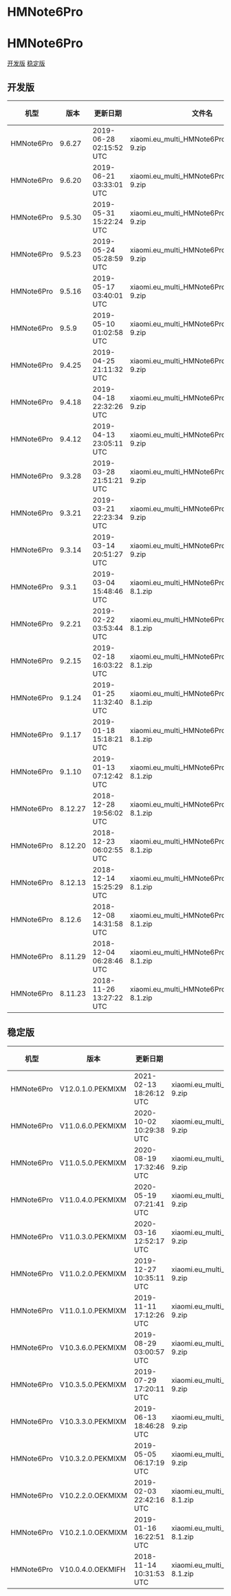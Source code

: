 # HMNote6Pro
# HMNote6Pro
[开发版](#开发版)  [稳定版](#稳定版)
## 开发版
| 机型 | 版本 | 更新日期 | 文件名 | 大小 | 下载链接 |
| ---- | ---- | ---- | ---- | ---- | ---- |
| HMNote6Pro | 9.6.27 | 2019-06-28 02:15:52 UTC | xiaomi.eu_multi_HMNote6Pro_9.6.27_v10-9.zip | 1.7 GB | [SourceForge](https://sourceforge.net/projects/xiaomi-eu-multilang-miui-roms/files/xiaomi.eu/MIUI-WEEKLY-RELEASES/9.6.27/xiaomi.eu_multi_HMNote6Pro_9.6.27_v10-9.zip/download) |
| HMNote6Pro | 9.6.20 | 2019-06-21 03:33:01 UTC | xiaomi.eu_multi_HMNote6Pro_9.6.20_v10-9.zip | 1.7 GB | [SourceForge](https://sourceforge.net/projects/xiaomi-eu-multilang-miui-roms/files/xiaomi.eu/MIUI-WEEKLY-RELEASES/9.6.20/xiaomi.eu_multi_HMNote6Pro_9.6.20_v10-9.zip/download) |
| HMNote6Pro | 9.5.30 | 2019-05-31 15:22:24 UTC | xiaomi.eu_multi_HMNote6Pro_9.5.30_v10-9.zip | 1.7 GB | [SourceForge](https://sourceforge.net/projects/xiaomi-eu-multilang-miui-roms/files/xiaomi.eu/MIUI-WEEKLY-RELEASES/9.5.30/xiaomi.eu_multi_HMNote6Pro_9.5.30_v10-9.zip/download) |
| HMNote6Pro | 9.5.23 | 2019-05-24 05:28:59 UTC | xiaomi.eu_multi_HMNote6Pro_9.5.23_v10-9.zip | 1.7 GB | [SourceForge](https://sourceforge.net/projects/xiaomi-eu-multilang-miui-roms/files/xiaomi.eu/MIUI-WEEKLY-RELEASES/9.5.23/xiaomi.eu_multi_HMNote6Pro_9.5.23_v10-9.zip/download) |
| HMNote6Pro | 9.5.16 | 2019-05-17 03:40:01 UTC | xiaomi.eu_multi_HMNote6Pro_9.5.16_v10-9.zip | 1.7 GB | [SourceForge](https://sourceforge.net/projects/xiaomi-eu-multilang-miui-roms/files/xiaomi.eu/MIUI-WEEKLY-RELEASES/9.5.16/xiaomi.eu_multi_HMNote6Pro_9.5.16_v10-9.zip/download) |
| HMNote6Pro | 9.5.9 | 2019-05-10 01:02:58 UTC | xiaomi.eu_multi_HMNote6Pro_9.5.9_v10-9.zip | 1.7 GB | [SourceForge](https://sourceforge.net/projects/xiaomi-eu-multilang-miui-roms/files/xiaomi.eu/MIUI-WEEKLY-RELEASES/9.5.9/xiaomi.eu_multi_HMNote6Pro_9.5.9_v10-9.zip/download) |
| HMNote6Pro | 9.4.25 | 2019-04-25 21:11:32 UTC | xiaomi.eu_multi_HMNote6Pro_9.4.25_v10-9.zip | 1.7 GB | [SourceForge](https://sourceforge.net/projects/xiaomi-eu-multilang-miui-roms/files/xiaomi.eu/MIUI-WEEKLY-RELEASES/9.4.25/xiaomi.eu_multi_HMNote6Pro_9.4.25_v10-9.zip/download) |
| HMNote6Pro | 9.4.18 | 2019-04-18 22:32:26 UTC | xiaomi.eu_multi_HMNote6Pro_9.4.18_v10-9.zip | 1.7 GB | [SourceForge](https://sourceforge.net/projects/xiaomi-eu-multilang-miui-roms/files/xiaomi.eu/MIUI-WEEKLY-RELEASES/9.4.18/xiaomi.eu_multi_HMNote6Pro_9.4.18_v10-9.zip/download) |
| HMNote6Pro | 9.4.12 | 2019-04-13 23:05:11 UTC | xiaomi.eu_multi_HMNote6Pro_9.4.12_v10-9.zip | 1.7 GB | [SourceForge](https://sourceforge.net/projects/xiaomi-eu-multilang-miui-roms/files/xiaomi.eu/MIUI-WEEKLY-RELEASES/9.4.12/xiaomi.eu_multi_HMNote6Pro_9.4.12_v10-9.zip/download) |
| HMNote6Pro | 9.3.28 | 2019-03-28 21:51:21 UTC | xiaomi.eu_multi_HMNote6Pro_9.3.28_v10-9.zip | 1.7 GB | [SourceForge](https://sourceforge.net/projects/xiaomi-eu-multilang-miui-roms/files/xiaomi.eu/MIUI-WEEKLY-RELEASES/9.3.28/xiaomi.eu_multi_HMNote6Pro_9.3.28_v10-9.zip/download) |
| HMNote6Pro | 9.3.21 | 2019-03-21 22:23:34 UTC | xiaomi.eu_multi_HMNote6Pro_9.3.21_v10-9.zip | 1.7 GB | [SourceForge](https://sourceforge.net/projects/xiaomi-eu-multilang-miui-roms/files/xiaomi.eu/MIUI-WEEKLY-RELEASES/9.3.21/xiaomi.eu_multi_HMNote6Pro_9.3.21_v10-9.zip/download) |
| HMNote6Pro | 9.3.14 | 2019-03-14 20:51:27 UTC | xiaomi.eu_multi_HMNote6Pro_9.3.14_v10-9.zip | 1.7 GB | [SourceForge](https://sourceforge.net/projects/xiaomi-eu-multilang-miui-roms/files/xiaomi.eu/MIUI-WEEKLY-RELEASES/9.3.14/xiaomi.eu_multi_HMNote6Pro_9.3.14_v10-9.zip/download) |
| HMNote6Pro | 9.3.1 | 2019-03-04 15:48:46 UTC | xiaomi.eu_multi_HMNote6Pro_9.3.1_v10-8.1.zip | 1.7 GB | [SourceForge](https://sourceforge.net/projects/xiaomi-eu-multilang-miui-roms/files/xiaomi.eu/MIUI-WEEKLY-RELEASES/9.3.1/xiaomi.eu_multi_HMNote6Pro_9.3.1_v10-8.1.zip/download) |
| HMNote6Pro | 9.2.21 | 2019-02-22 03:53:44 UTC | xiaomi.eu_multi_HMNote6Pro_9.2.21_v10-8.1.zip | 1.6 GB | [SourceForge](https://sourceforge.net/projects/xiaomi-eu-multilang-miui-roms/files/xiaomi.eu/MIUI-WEEKLY-RELEASES/9.2.21/xiaomi.eu_multi_HMNote6Pro_9.2.21_v10-8.1.zip/download) |
| HMNote6Pro | 9.2.15 | 2019-02-18 16:03:22 UTC | xiaomi.eu_multi_HMNote6Pro_9.2.15_v10-8.1.zip | 1.6 GB | [SourceForge](https://sourceforge.net/projects/xiaomi-eu-multilang-miui-roms/files/xiaomi.eu/MIUI-WEEKLY-RELEASES/9.2.15/xiaomi.eu_multi_HMNote6Pro_9.2.15_v10-8.1.zip/download) |
| HMNote6Pro | 9.1.24 | 2019-01-25 11:32:40 UTC | xiaomi.eu_multi_HMNote6Pro_9.1.24_v10-8.1.zip | 1.7 GB | [SourceForge](https://sourceforge.net/projects/xiaomi-eu-multilang-miui-roms/files/xiaomi.eu/MIUI-WEEKLY-RELEASES/9.1.24/xiaomi.eu_multi_HMNote6Pro_9.1.24_v10-8.1.zip/download) |
| HMNote6Pro | 9.1.17 | 2019-01-18 15:18:21 UTC | xiaomi.eu_multi_HMNote6Pro_9.1.17_v10-8.1.zip | 1.7 GB | [SourceForge](https://sourceforge.net/projects/xiaomi-eu-multilang-miui-roms/files/xiaomi.eu/MIUI-WEEKLY-RELEASES/9.1.17/xiaomi.eu_multi_HMNote6Pro_9.1.17_v10-8.1.zip/download) |
| HMNote6Pro | 9.1.10 | 2019-01-13 07:12:42 UTC | xiaomi.eu_multi_HMNote6Pro_9.1.10_v10-8.1.zip | 1.7 GB | [SourceForge](https://sourceforge.net/projects/xiaomi-eu-multilang-miui-roms/files/xiaomi.eu/MIUI-WEEKLY-RELEASES/9.1.10/xiaomi.eu_multi_HMNote6Pro_9.1.10_v10-8.1.zip/download) |
| HMNote6Pro | 8.12.27 | 2018-12-28 19:56:02 UTC | xiaomi.eu_multi_HMNote6Pro_8.12.27_v10-8.1.zip | 1.7 GB | [SourceForge](https://sourceforge.net/projects/xiaomi-eu-multilang-miui-roms/files/xiaomi.eu/MIUI-WEEKLY-RELEASES/8.12.27/xiaomi.eu_multi_HMNote6Pro_8.12.27_v10-8.1.zip/download) |
| HMNote6Pro | 8.12.20 | 2018-12-23 06:02:55 UTC | xiaomi.eu_multi_HMNote6Pro_8.12.20_v10-8.1.zip | 1.7 GB | [SourceForge](https://sourceforge.net/projects/xiaomi-eu-multilang-miui-roms/files/xiaomi.eu/MIUI-WEEKLY-RELEASES/8.12.20/xiaomi.eu_multi_HMNote6Pro_8.12.20_v10-8.1.zip/download) |
| HMNote6Pro | 8.12.13 | 2018-12-14 15:25:29 UTC | xiaomi.eu_multi_HMNote6Pro_8.12.13_v10-8.1.zip | 1.6 GB | [SourceForge](https://sourceforge.net/projects/xiaomi-eu-multilang-miui-roms/files/xiaomi.eu/MIUI-WEEKLY-RELEASES/8.12.13/xiaomi.eu_multi_HMNote6Pro_8.12.13_v10-8.1.zip/download) |
| HMNote6Pro | 8.12.6 | 2018-12-08 14:31:58 UTC | xiaomi.eu_multi_HMNote6Pro_8.12.6_v10-8.1.zip | 1.6 GB | [SourceForge](https://sourceforge.net/projects/xiaomi-eu-multilang-miui-roms/files/xiaomi.eu/MIUI-WEEKLY-RELEASES/8.12.6/xiaomi.eu_multi_HMNote6Pro_8.12.6_v10-8.1.zip/download) |
| HMNote6Pro | 8.11.29 | 2018-12-04 06:28:46 UTC | xiaomi.eu_multi_HMNote6Pro_8.11.29_v10-8.1.zip | 1.6 GB | [SourceForge](https://sourceforge.net/projects/xiaomi-eu-multilang-miui-roms/files/xiaomi.eu/MIUI-WEEKLY-RELEASES/8.11.29/xiaomi.eu_multi_HMNote6Pro_8.11.29_v10-8.1.zip/download) |
| HMNote6Pro | 8.11.23 | 2018-11-26 13:27:22 UTC | xiaomi.eu_multi_HMNote6Pro_8.11.23_v10-8.1.zip | 1.6 GB | [SourceForge](https://sourceforge.net/projects/xiaomi-eu-multilang-miui-roms/files/xiaomi.eu/MIUI-WEEKLY-RELEASES/8.11.23/xiaomi.eu_multi_HMNote6Pro_8.11.23_v10-8.1.zip/download) |
## 稳定版
| 机型 | 版本 | 更新日期 | 文件名 | 大小 | 下载链接 |
| ---- | ---- | ---- | ---- | ---- | ---- |
| HMNote6Pro | V12.0.1.0.PEKMIXM | 2021-02-13 18:26:12 UTC | xiaomi.eu_multi_HMNote6Pro_V12.0.1.0.PEKMIXM_v12-9.zip | 2.6 GB | [SourceForge](https://sourceforge.net/projects/xiaomi-eu-multilang-miui-roms/files/xiaomi.eu/MIUI-STABLE-RELEASES/MIUIv12/xiaomi.eu_multi_HMNote6Pro_V12.0.1.0.PEKMIXM_v12-9.zip/download) |
| HMNote6Pro | V11.0.6.0.PEKMIXM | 2020-10-02 10:29:38 UTC | xiaomi.eu_multi_HMNote6Pro_V11.0.6.0.PEKMIXM_v11-9.zip | 1.9 GB | [SourceForge](https://sourceforge.net/projects/xiaomi-eu-multilang-miui-roms/files/xiaomi.eu/MIUI-STABLE-RELEASES/MIUIv11/xiaomi.eu_multi_HMNote6Pro_V11.0.6.0.PEKMIXM_v11-9.zip/download) |
| HMNote6Pro | V11.0.5.0.PEKMIXM | 2020-08-19 17:32:46 UTC | xiaomi.eu_multi_HMNote6Pro_V11.0.5.0.PEKMIXM_v11-9.zip | 1.8 GB | [SourceForge](https://sourceforge.net/projects/xiaomi-eu-multilang-miui-roms/files/xiaomi.eu/MIUI-STABLE-RELEASES/MIUIv11/xiaomi.eu_multi_HMNote6Pro_V11.0.5.0.PEKMIXM_v11-9.zip/download) |
| HMNote6Pro | V11.0.4.0.PEKMIXM | 2020-05-19 07:21:41 UTC | xiaomi.eu_multi_HMNote6Pro_V11.0.4.0.PEKMIXM_v11-9.zip | 1.8 GB | [SourceForge](https://sourceforge.net/projects/xiaomi-eu-multilang-miui-roms/files/xiaomi.eu/MIUI-STABLE-RELEASES/MIUIv11/xiaomi.eu_multi_HMNote6Pro_V11.0.4.0.PEKMIXM_v11-9.zip/download) |
| HMNote6Pro | V11.0.3.0.PEKMIXM | 2020-03-16 12:52:17 UTC | xiaomi.eu_multi_HMNote6Pro_V11.0.3.0.PEKMIXM_v11-9.zip | 1.8 GB | [SourceForge](https://sourceforge.net/projects/xiaomi-eu-multilang-miui-roms/files/xiaomi.eu/MIUI-STABLE-RELEASES/MIUIv11/xiaomi.eu_multi_HMNote6Pro_V11.0.3.0.PEKMIXM_v11-9.zip/download) |
| HMNote6Pro | V11.0.2.0.PEKMIXM | 2019-12-27 10:35:11 UTC | xiaomi.eu_multi_HMNote6Pro_V11.0.2.0.PEKMIXM_v11-9.zip | 1.7 GB | [SourceForge](https://sourceforge.net/projects/xiaomi-eu-multilang-miui-roms/files/xiaomi.eu/MIUI-STABLE-RELEASES/MIUIv11/xiaomi.eu_multi_HMNote6Pro_V11.0.2.0.PEKMIXM_v11-9.zip/download) |
| HMNote6Pro | V11.0.1.0.PEKMIXM | 2019-11-11 17:12:26 UTC | xiaomi.eu_multi_HMNote6Pro_V11.0.1.0.PEKMIXM_v11-9.zip | 1.7 GB | [SourceForge](https://sourceforge.net/projects/xiaomi-eu-multilang-miui-roms/files/xiaomi.eu/MIUI-STABLE-RELEASES/MIUIv11/xiaomi.eu_multi_HMNote6Pro_V11.0.1.0.PEKMIXM_v11-9.zip/download) |
| HMNote6Pro | V10.3.6.0.PEKMIXM | 2019-08-29 03:00:57 UTC | xiaomi.eu_multi_HMNote6Pro_V10.3.6.0.PEKMIXM_v10-9.zip | 1.6 GB | [SourceForge](https://sourceforge.net/projects/xiaomi-eu-multilang-miui-roms/files/xiaomi.eu/MIUI-STABLE-RELEASES/MIUIv10/xiaomi.eu_multi_HMNote6Pro_V10.3.6.0.PEKMIXM_v10-9.zip/download) |
| HMNote6Pro | V10.3.5.0.PEKMIXM | 2019-07-29 17:20:11 UTC | xiaomi.eu_multi_HMNote6Pro_V10.3.5.0.PEKMIXM_v10-9.zip | 1.7 GB | [SourceForge](https://sourceforge.net/projects/xiaomi-eu-multilang-miui-roms/files/xiaomi.eu/MIUI-STABLE-RELEASES/MIUIv10/xiaomi.eu_multi_HMNote6Pro_V10.3.5.0.PEKMIXM_v10-9.zip/download) |
| HMNote6Pro | V10.3.3.0.PEKMIXM | 2019-06-13 18:46:28 UTC | xiaomi.eu_multi_HMNote6Pro_V10.3.3.0.PEKMIXM_v10-9.zip | 1.7 GB | [SourceForge](https://sourceforge.net/projects/xiaomi-eu-multilang-miui-roms/files/xiaomi.eu/MIUI-STABLE-RELEASES/MIUIv10/xiaomi.eu_multi_HMNote6Pro_V10.3.3.0.PEKMIXM_v10-9.zip/download) |
| HMNote6Pro | V10.3.2.0.PEKMIXM | 2019-05-05 06:17:19 UTC | xiaomi.eu_multi_HMNote6Pro_V10.3.2.0.PEKMIXM_v10-9.zip | 1.7 GB | [SourceForge](https://sourceforge.net/projects/xiaomi-eu-multilang-miui-roms/files/xiaomi.eu/MIUI-STABLE-RELEASES/MIUIv10/xiaomi.eu_multi_HMNote6Pro_V10.3.2.0.PEKMIXM_v10-9.zip/download) |
| HMNote6Pro | V10.2.2.0.OEKMIXM | 2019-02-03 22:42:16 UTC | xiaomi.eu_multi_HMNote6Pro_V10.2.2.0.OEKMIXM_v10-8.1.zip | 1.6 GB | [SourceForge](https://sourceforge.net/projects/xiaomi-eu-multilang-miui-roms/files/xiaomi.eu/MIUI-STABLE-RELEASES/MIUIv10/xiaomi.eu_multi_HMNote6Pro_V10.2.2.0.OEKMIXM_v10-8.1.zip/download) |
| HMNote6Pro | V10.2.1.0.OEKMIXM | 2019-01-16 16:22:51 UTC | xiaomi.eu_multi_HMNote6Pro_V10.2.1.0.OEKMIXM_v10-8.1.zip | 1.7 GB | [SourceForge](https://sourceforge.net/projects/xiaomi-eu-multilang-miui-roms/files/xiaomi.eu/MIUI-STABLE-RELEASES/MIUIv10/xiaomi.eu_multi_HMNote6Pro_V10.2.1.0.OEKMIXM_v10-8.1.zip/download) |
| HMNote6Pro | V10.0.4.0.OEKMIFH | 2018-11-14 10:31:53 UTC | xiaomi.eu_multi_HMNote6Pro_V10.0.4.0.OEKMIFH_v10-8.1.zip | 1.6 GB | [SourceForge](https://sourceforge.net/projects/xiaomi-eu-multilang-miui-roms/files/xiaomi.eu/MIUI-STABLE-RELEASES/MIUIv10/xiaomi.eu_multi_HMNote6Pro_V10.0.4.0.OEKMIFH_v10-8.1.zip/download) |
